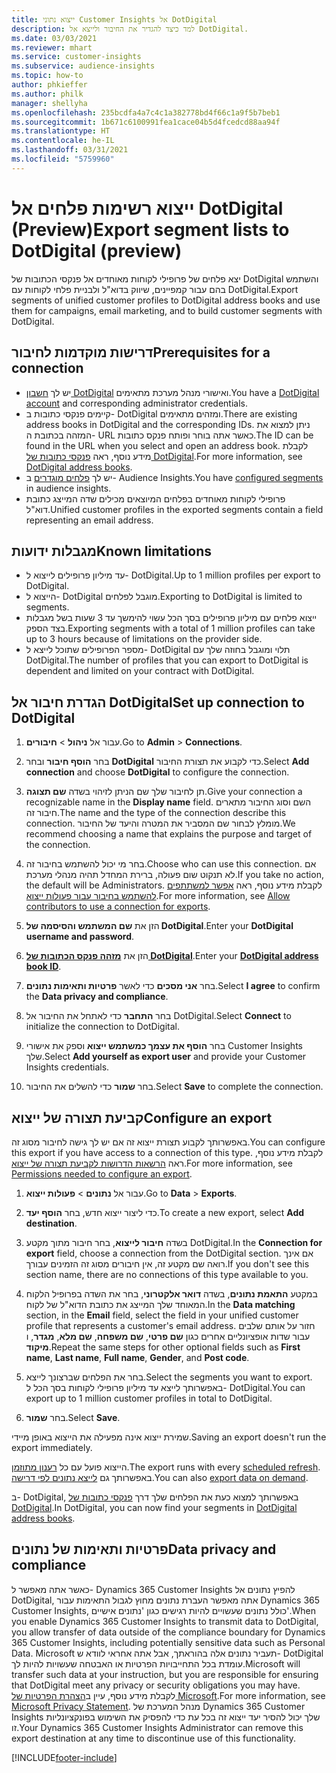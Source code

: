 ```yaml
---
title: ייצוא נתוני Customer Insights אל DotDigital
description: למד כיצד להגדיר את החיבור ולייצא אל DotDigital.
ms.date: 03/03/2021
ms.reviewer: mhart
ms.service: customer-insights
ms.subservice: audience-insights
ms.topic: how-to
author: phkieffer
ms.author: philk
manager: shellyha
ms.openlocfilehash: 235bcdfa4a7c4c1a382778bd4f66c1a9f5b7beb1
ms.sourcegitcommit: 1b671c6100991fea1cace04b5d4fcedcd88aa94f
ms.translationtype: HT
ms.contentlocale: he-IL
ms.lasthandoff: 03/31/2021
ms.locfileid: "5759960"
---
```

# <a name="export-segment-lists-to-dotdigital-preview"></a><span data-ttu-id="43c13-103">ייצוא רשימות פלחים אל DotDigital‏ (Preview)</span><span class="sxs-lookup"><span data-stu-id="43c13-103">Export segment lists to DotDigital (preview)</span></span>

<span data-ttu-id="43c13-104">יצא פלחים של פרופילי לקוחות מאוחדים אל פנקסי הכתובות של DotDigital והשתמש בהם עבור קמפיינים, שיווק בדוא"ל ולבניית פלחי לקוחות עם DotDigital.</span><span class="sxs-lookup"><span data-stu-id="43c13-104">Export segments of unified customer profiles to DotDigital address books and use them for campaigns, email marketing, and to build customer segments with DotDigital.</span></span> 

## <a name="prerequisites-for-a-connection"></a><span data-ttu-id="43c13-105">דרישות מוקדמות לחיבור</span><span class="sxs-lookup"><span data-stu-id="43c13-105">Prerequisites for a connection</span></span>

-   <span data-ttu-id="43c13-106">יש לך [חשבון DotDigital](https://dotdigital.com/) ואישורי מנהל מערכת מתאימים.</span><span class="sxs-lookup"><span data-stu-id="43c13-106">You have a [DotDigital account](https://dotdigital.com/) and corresponding administrator credentials.</span></span>
-   <span data-ttu-id="43c13-107">קיימים פנקסי כתובות ב- DotDigital ומזהים מתאימים.</span><span class="sxs-lookup"><span data-stu-id="43c13-107">There are existing address books in DotDigital and the corresponding IDs.</span></span> <span data-ttu-id="43c13-108">ניתן למצוא את המזהה בכתובת ה- URL כאשר אתה בוחר ופותח פנקס כתובות.</span><span class="sxs-lookup"><span data-stu-id="43c13-108">The ID can be found in the URL when you select and open an address book.</span></span> <span data-ttu-id="43c13-109">לקבלת מידע נוסף, ראה [פנקסי כתובות של DotDigital](https://support.dotdigital.com/hc/articles/212211968-Creating-an-address-book).</span><span class="sxs-lookup"><span data-stu-id="43c13-109">For more information, see [DotDigital address books](https://support.dotdigital.com/hc/articles/212211968-Creating-an-address-book).</span></span>
-   <span data-ttu-id="43c13-110">יש לך [פלחים מוגדרים](segments.md) ב- Audience Insights.</span><span class="sxs-lookup"><span data-stu-id="43c13-110">You have [configured segments](segments.md) in audience insights.</span></span>
-   <span data-ttu-id="43c13-111">פרופילי לקוחות מאוחדים בפלחים המיוצאים מכילים שדה המייצג כתובת דוא"ל.</span><span class="sxs-lookup"><span data-stu-id="43c13-111">Unified customer profiles in the exported segments contain a field representing an email address.</span></span>

## <a name="known-limitations"></a><span data-ttu-id="43c13-112">מגבלות ידועות</span><span class="sxs-lookup"><span data-stu-id="43c13-112">Known limitations</span></span>

- <span data-ttu-id="43c13-113">עד מיליון פרופילים לייצוא ל- DotDigital.</span><span class="sxs-lookup"><span data-stu-id="43c13-113">Up to 1 million profiles per export to DotDigital.</span></span>
- <span data-ttu-id="43c13-114">הייצוא ל- DotDigital מוגבל לפלחים.</span><span class="sxs-lookup"><span data-stu-id="43c13-114">Exporting to DotDigital is limited to segments.</span></span>
- <span data-ttu-id="43c13-115">ייצוא פלחים עם מיליון פרופילים בסך הכל עשוי להימשך עד 3 שעות בשל מגבלות בצד הספק.</span><span class="sxs-lookup"><span data-stu-id="43c13-115">Exporting segments with a total of 1 million profiles can take up to 3 hours because of limitations on the provider side.</span></span> 
- <span data-ttu-id="43c13-116">מספר הפרופילים שתוכל לייצא ל- DotDigital תלוי ומוגבל בחוזה שלך עם DotDigital.</span><span class="sxs-lookup"><span data-stu-id="43c13-116">The number of profiles that you can export to DotDigital is dependent and limited on your contract with DotDigital.</span></span>

## <a name="set-up-connection-to-dotdigital"></a><span data-ttu-id="43c13-117">הגדרת חיבור אל DotDigital</span><span class="sxs-lookup"><span data-stu-id="43c13-117">Set up connection to DotDigital</span></span>

1. <span data-ttu-id="43c13-118">עבור אל **ניהול** > **חיבורים**.</span><span class="sxs-lookup"><span data-stu-id="43c13-118">Go to **Admin** > **Connections**.</span></span>

1. <span data-ttu-id="43c13-119">בחר **הוסף חיבור** ובחר **DotDigital** כדי לקבוע את תצורת החיבור.</span><span class="sxs-lookup"><span data-stu-id="43c13-119">Select **Add connection** and choose **DotDigital** to configure the connection.</span></span>

1. <span data-ttu-id="43c13-120">תן לחיבור שלך שם הניתן לזיהוי בשדה **שם תצוגה**.</span><span class="sxs-lookup"><span data-stu-id="43c13-120">Give your connection a recognizable name in the **Display name** field.</span></span> <span data-ttu-id="43c13-121">השם וסוג החיבור מתארים חיבור זה.</span><span class="sxs-lookup"><span data-stu-id="43c13-121">The name and the type of the connection describe this connection.</span></span> <span data-ttu-id="43c13-122">מומלץ לבחור שם המסביר את המטרה והיעד של החיבור.</span><span class="sxs-lookup"><span data-stu-id="43c13-122">We recommend choosing a name that explains the purpose and target of the connection.</span></span>

1. <span data-ttu-id="43c13-123">בחר מי יכול להשתמש בחיבור זה.</span><span class="sxs-lookup"><span data-stu-id="43c13-123">Choose who can use this connection.</span></span> <span data-ttu-id="43c13-124">אם לא תנקוט שום פעולה, ברירת המחדל תהיה מנהלי מערכת.</span><span class="sxs-lookup"><span data-stu-id="43c13-124">If you take no action, the default will be Administrators.</span></span> <span data-ttu-id="43c13-125">לקבלת מידע נוסף, ראה [אפשר למשתתפים להשתמש בחיבור עבור פעולות ייצוא](connections.md#allow-contributors-to-use-a-connection-for-exports).</span><span class="sxs-lookup"><span data-stu-id="43c13-125">For more information, see [Allow contributors to use a connection for exports](connections.md#allow-contributors-to-use-a-connection-for-exports).</span></span>

1. <span data-ttu-id="43c13-126">הזן את **שם המשתמש והסיסמה של DotDigital**.</span><span class="sxs-lookup"><span data-stu-id="43c13-126">Enter your **DotDigital username and password**.</span></span>

1. <span data-ttu-id="43c13-127">הזן את **[מזהה פנקס הכתובות של DotDigital](https://support.dotdigital.com/hc/articles/212211968-Creating-an-address-book)**.</span><span class="sxs-lookup"><span data-stu-id="43c13-127">Enter your **[DotDigital address book ID](https://support.dotdigital.com/hc/articles/212211968-Creating-an-address-book)**.</span></span>

1. <span data-ttu-id="43c13-128">בחר **אני מסכים** כדי לאשר **פרטיות ותאימות נתונים**.</span><span class="sxs-lookup"><span data-stu-id="43c13-128">Select **I agree** to confirm the **Data privacy and compliance**.</span></span>

1. <span data-ttu-id="43c13-129">בחר **התחבר** כדי לאתחל את החיבור אל DotDigital.</span><span class="sxs-lookup"><span data-stu-id="43c13-129">Select **Connect** to initialize the connection to DotDigital.</span></span>

1. <span data-ttu-id="43c13-130">בחר **הוסף את עצמך כמשתמש ייצוא** וספק את אישורי Customer Insights שלך.</span><span class="sxs-lookup"><span data-stu-id="43c13-130">Select **Add yourself as export user** and provide your Customer Insights credentials.</span></span>

1. <span data-ttu-id="43c13-131">בחר **שמור** כדי להשלים את החיבור.</span><span class="sxs-lookup"><span data-stu-id="43c13-131">Select **Save** to complete the connection.</span></span> 

## <a name="configure-an-export"></a><span data-ttu-id="43c13-132">קביעת תצורה של ייצוא</span><span class="sxs-lookup"><span data-stu-id="43c13-132">Configure an export</span></span>

<span data-ttu-id="43c13-133">באפשרותך לקבוע תצורת ייצוא זה אם יש לך גישה לחיבור מסוג זה.</span><span class="sxs-lookup"><span data-stu-id="43c13-133">You can configure this export if you have access to a connection of this type.</span></span> <span data-ttu-id="43c13-134">לקבלת מידע נוסף, ראה [הרשאות הדרושות לקביעת תצורה של ייצוא](export-destinations.md#set-up-a-new-export).</span><span class="sxs-lookup"><span data-stu-id="43c13-134">For more information, see [Permissions needed to configure an export](export-destinations.md#set-up-a-new-export).</span></span>

1. <span data-ttu-id="43c13-135">עבור אל **נתונים** > **פעולות ייצוא**.</span><span class="sxs-lookup"><span data-stu-id="43c13-135">Go to **Data** > **Exports**.</span></span>

1. <span data-ttu-id="43c13-136">כדי ליצור ייצוא חדש, בחר **הוסף יעד**.</span><span class="sxs-lookup"><span data-stu-id="43c13-136">To create a new export, select **Add destination**.</span></span>

1. <span data-ttu-id="43c13-137">בשדה **חיבור לייצוא**, בחר חיבור מתוך מקטע DotDigital.</span><span class="sxs-lookup"><span data-stu-id="43c13-137">In the **Connection for export** field, choose a connection from the DotDigital section.</span></span> <span data-ttu-id="43c13-138">אם אינך רואה שם מקטע זה, אין חיבורים מסוג זה הזמינים עבורך.</span><span class="sxs-lookup"><span data-stu-id="43c13-138">If you don't see this section name, there are no connections of this type available to you.</span></span>


1. <span data-ttu-id="43c13-139">במקטע **התאמת נתונים**, בשדה **דואר אלקטרוני**, בחר את השדה בפרופיל הלקוח המאוחד שלך המייצג את כתובת הדוא"ל של לקוח.</span><span class="sxs-lookup"><span data-stu-id="43c13-139">In the **Data matching** section, in the **Email** field, select the field in your unified customer profile that represents a customer's email address.</span></span> <span data-ttu-id="43c13-140">חזור על אותם שלבים עבור שדות אופציונליים אחרים כגון **שם פרטי**, **שם משפחה**, **שם מלא**, **מגדר**, ו **מיקוד**.</span><span class="sxs-lookup"><span data-stu-id="43c13-140">Repeat the same steps for other optional fields such as **First name**, **Last name**, **Full name**, **Gender**, and **Post code**.</span></span>

1. <span data-ttu-id="43c13-141">בחר את הפלחים שברצונך לייצא.</span><span class="sxs-lookup"><span data-stu-id="43c13-141">Select the segments you want to export.</span></span> <span data-ttu-id="43c13-142">באפשרותך לייצא עד מיליון פרופילי לקוחות בסך הכל ל- DotDigital.</span><span class="sxs-lookup"><span data-stu-id="43c13-142">You can export up to 1 million customer profiles in total to DotDigital.</span></span>

1. <span data-ttu-id="43c13-143">בחר **שמור**.</span><span class="sxs-lookup"><span data-stu-id="43c13-143">Select **Save**.</span></span>

<span data-ttu-id="43c13-144">שמירת ייצוא אינה מפעילה את הייצוא באופן מיידי.</span><span class="sxs-lookup"><span data-stu-id="43c13-144">Saving an export doesn't run the export immediately.</span></span>

<span data-ttu-id="43c13-145">הייצוא פועל עם כל [רענון מתוזמן](system.md#schedule-tab).</span><span class="sxs-lookup"><span data-stu-id="43c13-145">The export runs with every [scheduled refresh](system.md#schedule-tab).</span></span> <span data-ttu-id="43c13-146">באפשרותך גם [לייצא נתונים לפי דרישה](export-destinations.md#run-exports-on-demand).</span><span class="sxs-lookup"><span data-stu-id="43c13-146">You can also [export data on demand](export-destinations.md#run-exports-on-demand).</span></span> 
 
<span data-ttu-id="43c13-147">ב- DotDigital, באפשרותך למצוא כעת את הפלחים שלך דרך [פנקסי כתובות של DotDigital](https://support.dotdigital.com/hc/articles/212211968-Creating-an-address-book).</span><span class="sxs-lookup"><span data-stu-id="43c13-147">In DotDigital, you can now find your segments in [DotDigital address books](https://support.dotdigital.com/hc/articles/212211968-Creating-an-address-book).</span></span>


## <a name="data-privacy-and-compliance"></a><span data-ttu-id="43c13-148">פרטיות ותאימות של נתונים</span><span class="sxs-lookup"><span data-stu-id="43c13-148">Data privacy and compliance</span></span>

<span data-ttu-id="43c13-149">כאשר אתה מאפשר ל- Dynamics 365 Customer Insights להפיץ נתונים אל DotDigital, אתה מאפשר העברת נתונים מחוץ לגבול התאימות עבור Dynamics 365 Customer Insights, כולל נתונים שעשויים להיות רגישים כגון 'נתונים אישיים'.</span><span class="sxs-lookup"><span data-stu-id="43c13-149">When you enable Dynamics 365 Customer Insights to transmit data to DotDigital, you allow transfer of data outside of the compliance boundary for Dynamics 365 Customer Insights, including potentially sensitive data such as Personal Data.</span></span> <span data-ttu-id="43c13-150">Microsoft תעביר נתונים אלה בהוראתך, אבל אתה אחראי לוודא ש- DotDigital עומדת בכל התחייבויות הפרטיות או האבטחה שעשויות להיות לך.</span><span class="sxs-lookup"><span data-stu-id="43c13-150">Microsoft will transfer such data at your instruction, but you are responsible for ensuring that DotDigital meet any privacy or security obligations you may have.</span></span> <span data-ttu-id="43c13-151">לקבלת מידע נוסף, עיין ב[הצהרת הפרטיות של Microsoft](https://go.microsoft.com/fwlink/?linkid=396732).</span><span class="sxs-lookup"><span data-stu-id="43c13-151">For more information, see [Microsoft Privacy Statement](https://go.microsoft.com/fwlink/?linkid=396732).</span></span>
<span data-ttu-id="43c13-152">מנהל המערכת של Dynamics 365 Customer Insights שלך יכול להסיר יעד ייצוא זה בכל עת כדי להפסיק את השימוש בפונקציונליות זו.</span><span class="sxs-lookup"><span data-stu-id="43c13-152">Your Dynamics 365 Customer Insights Administrator can remove this export destination at any time to discontinue use of this functionality.</span></span>


[!INCLUDE[footer-include](../includes/footer-banner.md)]

